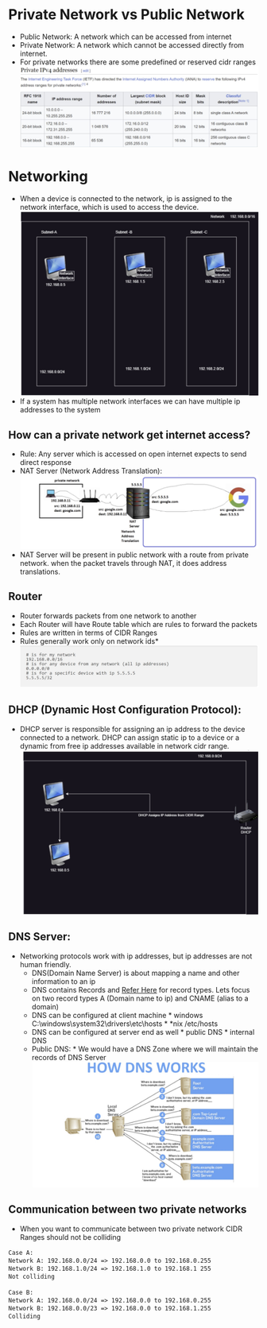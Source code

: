 # Private Network vs Public Network
* Public Network: A network which can be accessed from internet
* Private Network: A network which cannot be accessed directly from internet.
* For private networks there are some predefined or reserved cidr ranges
![Preview](images/4.jpg)
# Networking

* When a device is connected to the network, ip is assigned to the network interface, which is used to access the device.
![Preview](images/1.jpg)
* If a system has multiple network interfaces we can have multiple ip addresses to the system

## How can a private network get internet access?
* Rule: Any server which is accessed on open internet expects to send direct response
* NAT Server (Network Address Translation):
![Preview](images/2.jpg)
* NAT Server will be present in public network with a route from private network. when the packet travels through NAT, it does address translations.

## Router
* Router forwards packets from one network to another
* Each Router will have Route table which are rules to forward the packets
* Rules are written in terms of CIDR Ranges
* Rules generally work only on network ids*
![Preview](images/3.jpg)

## DHCP (Dynamic Host Configuration Protocol): 
* DHCP server is responsible for assigning an ip address to the device connected to a network. DHCP can assign static ip to a device or a dynamic from free ip addresses available in network cidr range.
![Preview](images/5.jpg)

## DNS Server:
* Networking protocols work with ip addresses, but ip addresses are not human friendly.
    * DNS(Domain Name Server) is about mapping a name and other information to an ip
    * DNS contains Records and [Refer Here](https://www.site24x7.com/learn/dns-record-types.html) for record types. Lets focus on two record types A (Domain name to ip) and CNAME (alias to a domain)
    * DNS can be configured at client machine
            * windows C:\windows\system32\drivers\etc\hosts
            * *nix /etc/hosts
    * DNS can be configured at server end as well
           *  public DNS
            * internal DNS
    * Public DNS:
            * We would have a DNS Zone where we will maintain the records of DNS Server
            ![Preview](images/6.jpg)

## Communication between two private networks
* When you want to communicate between two private network CIDR Ranges should not be colliding
```
Case A:
Network A: 192.168.0.0/24 => 192.168.0.0 to 192.168.0.255
Network B: 192.168.1.0/24 => 192.168.1.0 to 192.168.1 255
Not colliding

Case B:
Network A: 192.168.0.0/24 => 192.168.0.0 to 192.168.0.255
Network B: 192.168.0.0/23 => 192.168.0.0 to 192.168.1.255
Colliding
```